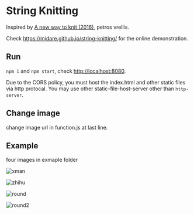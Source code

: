 # String Knitting

Inspired by [A new way to knit (2016)](http://artof01.com/vrellis/works/knit.html), petros vrellis.

Check <https://midare.github.io/string-knitting/> for the online demonstration.

## Run

`npm i` and `npm start`, check <http://localhost:8080>.

Due to the CORS policy, you must host the index.html and other static files via http protocal. You may use other static-file-host-server other than `http-server`.

## Change image

change image url in function.js at last line.

## Example

four images in exmaple folder

![xman](https://user-images.githubusercontent.com/1732164/31550179-197fb1da-aff6-11e7-8466-f6f9f0392137.jpg)

![zhihu](https://user-images.githubusercontent.com/1732164/31550199-2bed1baa-aff6-11e7-88ca-d5930b5a1460.jpg)

![round](https://user-images.githubusercontent.com/1732164/31550224-4195f0a8-aff6-11e7-9708-db17a51c98c1.jpg)

![round2](https://user-images.githubusercontent.com/1732164/31550249-4f17af1e-aff6-11e7-8efc-28c3b689cc44.jpg)
